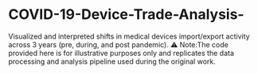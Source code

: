 # COVID-19-Device-Trade-Analysis-
Visualized and interpreted shifts in medical devices import/export activity across 3 years (pre, during, and post pandemic). ⚠️ Note:The code provided here is for illustrative purposes only and replicates the data processing and analysis pipeline used during the original work.
